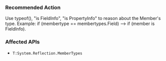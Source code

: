 ### Recommended Action
Use typeof(), "is FieldInfo", "is PropertyInfo" to reason about the Member's type. Example: if (membertype == membertypes.Field) --> if (member is FieldInfo).

### Affected APIs
* `T:System.Reflection.MemberTypes`
